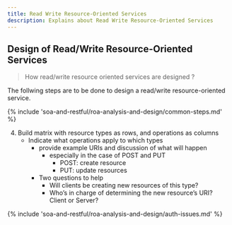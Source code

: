 ```yaml
---
title: Read Write Resource-Oriented Services
description: Explains about Read Write Resource-Oriented Services
---
```


## Design of Read/Write Resource-Oriented Services
> How read/write resource oriented services are designed ?

The follwing steps are to be done to design a read/write resource-oriented service.

{% include 'soa-and-restful/roa-analysis-and-design/common-steps.md' %}

4. Build matrix with resource types as rows, and operations as columns
    - Indicate what operations apply to which types
        - provide example URIs and discussion of what will happen
            - especially in the case of POST and PUT
                - POST: create resource
                - PUT: update resources
        - Two questions to help
            - Will clients be creating new resources of this type?
            - Who’s in charge of determining the new resource’s URI? Client or Server?


{% include 'soa-and-restful/roa-analysis-and-design/auth-issues.md' %}

